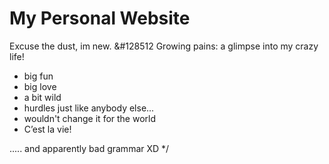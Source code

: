 # My Personal Website
Excuse the dust, im new. &#128512
Growing pains: a glimpse into my crazy life! 
- big fun 
- big love
- a bit wild
- hurdles just like anybody else... 
- wouldn't change it for the world
- C’est la vie!

..... and apparently bad grammar XD
*/
